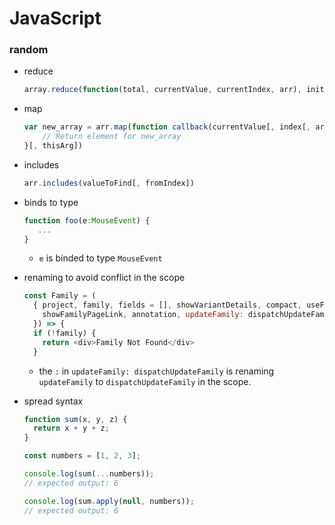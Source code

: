 # JavaScript

### random
- reduce
    ```javascript
    array.reduce(function(total, currentValue, currentIndex, arr), initialValue)
    ```

- map
    ```javascript
    var new_array = arr.map(function callback(currentValue[, index[, array]]) {
        // Return element for new_array
    }[, thisArg])
    ```

- includes
    ```javascript
    arr.includes(valueToFind[, fromIndex])
    ```

- binds to type 
    ```javascript
    function foo(e:MouseEvent) {
       ...
    }
    ```
  - `e` is binded to type `MouseEvent`

- renaming to avoid conflict in the scope
    ```javascript
    const Family = (
      { project, family, fields = [], showVariantDetails, compact, useFullWidth, disablePedigreeZoom,
        showFamilyPageLink, annotation, updateFamily: dispatchUpdateFamily,
      }) => {
      if (!family) {
        return <div>Family Not Found</div>
      }
    ```
  - the `:` in `updateFamily: dispatchUpdateFamily` is renaming `updateFamily` to `dispatchUpdateFamily` in the scope.

- spread syntax
    ```javascript
    function sum(x, y, z) {
      return x + y + z;
    }
    
    const numbers = [1, 2, 3];
    
    console.log(sum(...numbers));
    // expected output: 6
    
    console.log(sum.apply(null, numbers));
    // expected output: 6
    
    ```